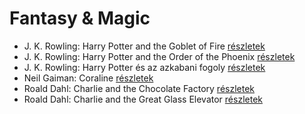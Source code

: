 # Fantasy & Magic

- J. K. Rowling: Harry Potter and the Goblet of Fire [részletek](../_details/J.%20K.%20Rowling.md#id_712)
- J. K. Rowling: Harry Potter and the Order of the Phoenix [részletek](../_details/J.%20K.%20Rowling.md#id_713)
- J. K. Rowling: Harry Potter és az azkabani fogoly [részletek](../_details/J.%20K.%20Rowling.md#id_20)
- Neil Gaiman: Coraline [részletek](../_details/Neil%20Gaiman.md#id_1811)
- Roald Dahl: Charlie and the Chocolate Factory [részletek](../_details/Roald%20Dahl.md#id_1593)
- Roald Dahl: Charlie and the Great Glass Elevator [részletek](../_details/Roald%20Dahl.md#id_1594)